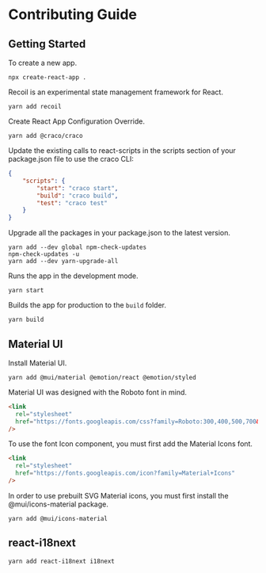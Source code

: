 # Contributing Guide

## Getting Started

To create a new app.

```shell
npx create-react-app .
```

Recoil is an experimental state management framework for React.

```shell
yarn add recoil
```

Create React App Configuration Override.

```shell
yarn add @craco/craco
```

Update the existing calls to react-scripts in the scripts section of your package.json file to use the craco CLI:

```json
{
    "scripts": {
        "start": "craco start",
        "build": "craco build",
        "test": "craco test"
    }
}
```

Upgrade all the packages in your package.json to the latest version.

```shell
yarn add --dev global npm-check-updates
npm-check-updates -u
yarn add --dev yarn-upgrade-all
```

Runs the app in the development mode.

```shell
yarn start
```

Builds the app for production to the `build` folder.

```shell
yarn build
```

## Material UI

Install Material UI.

```shell
yarn add @mui/material @emotion/react @emotion/styled
```

Material UI was designed with the Roboto font in mind.

```html
<link
  rel="stylesheet"
  href="https://fonts.googleapis.com/css?family=Roboto:300,400,500,700&display=swap"
/>
```

To use the font Icon component, you must first add the Material Icons font.

```html
<link
  rel="stylesheet"
  href="https://fonts.googleapis.com/icon?family=Material+Icons"
/>
```

In order to use prebuilt SVG Material icons, you must first install the @mui/icons-material package.

```shell
yarn add @mui/icons-material
```

## react-i18next

```shell
yarn add react-i18next i18next
```
